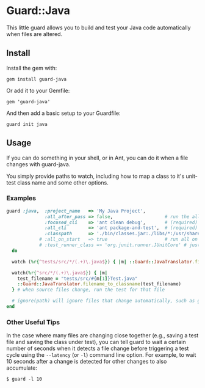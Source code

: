 # Guard::Java

This little guard allows you to build and test your Java code automatically when files are altered.


## Install

Install the gem with:

    gem install guard-java

Or add it to your Gemfile:

    gem 'guard-java'

And then add a basic setup to your Guardfile:

    guard init java


## Usage

If you can do something in your shell, or in Ant, you can do it when a file changes
with guard-java.

You simply provide paths to watch, including how to map a class to it's unit-test class name
and some other options.


### Examples

``` ruby
guard :java,  :project_name   => 'My Java Project',
              :all_after_pass => false,                   # run the all_cli command if the specific test class passes (true/false)
              :focused_cli    => 'ant clean debug',       # (required) command-line to run before running a specific test class
              :all_cli        => 'ant package-and-test',  # (required) command-line to run that executes the "build and run all tests" concept
              :classpath      => './bin/classes.jar:./libs/*:/usr/share/java/junit.jar' # (required) don't forget junit and your own jars here
            # :all_on_start   => true                     # run all on startup of guard
            # :test_runner_class => 'org.junit.runner.JUnitCore' # just in case you're using junit 3 or something other than 4
  do

  watch (%r{^tests/src/*/(.+)\.java$}) { |m| ::Guard::JavaTranslator.filename_to_classname(m[0]) }  # test file changes

  watch(%r{^src/*/(.+)\.java$}) { |m|
    test_filename = "tests/src/#{m[1]}Test.java"
    ::Guard::JavaTranslator.filename_to_classname(test_filename)
  } # when source files change, run the test for that file

  # ignore(path) will ignore files that change automatically, such as generated code files
end
```

### Other Useful Tips
In the case where many files are changing close together (e.g., saving a test file and saving the class under test), you can tell
guard to wait a certain number of seconds when it detects a file change before triggering a test cycle using the
```--latency``` (or ```-l```) command line option.  For example, to wait 10 seconds after a change is detected for other changes
to also accumulate:


```shell
$ guard -l 10
```
